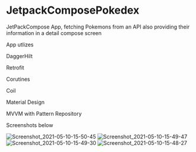 # JetpackComposePokedex
JetPackCompose App, fetching Pokemons from an API also providing their information in a detail compose screen 

App utlizes

DaggerHilt

Retrofit

Corutines

Coil

Material Design

MVVM with Pattern Repository

Screenshots below

![Screenshot_2021-05-10-15-50-45](https://user-images.githubusercontent.com/44091450/117679284-fc241080-b164-11eb-95e1-c7b93a24f09e.png)
![Screenshot_2021-05-10-15-49-47](https://user-images.githubusercontent.com/44091450/117679293-fe866a80-b164-11eb-9a30-c18d3115a6af.png)
![Screenshot_2021-05-10-15-49-30](https://user-images.githubusercontent.com/44091450/117679299-00502e00-b165-11eb-9a7a-a4c0a6f2bc3b.png)
![Screenshot_2021-05-10-15-48-27](https://user-images.githubusercontent.com/44091450/117679302-01815b00-b165-11eb-95ef-b99c7d1aa118.png)

